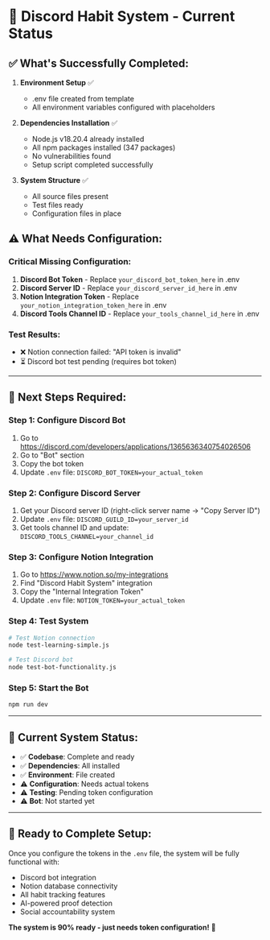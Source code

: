 # 🚀 Discord Habit System - Current Status

## ✅ **What's Successfully Completed:**

1. **Environment Setup** ✅
   - .env file created from template
   - All environment variables configured with placeholders

2. **Dependencies Installation** ✅
   - Node.js v18.20.4 already installed
   - All npm packages installed (347 packages)
   - No vulnerabilities found
   - Setup script completed successfully

3. **System Structure** ✅
   - All source files present
   - Test files ready
   - Configuration files in place

## ⚠️ **What Needs Configuration:**

### **Critical Missing Configuration:**
1. **Discord Bot Token** - Replace `your_discord_bot_token_here` in .env
2. **Discord Server ID** - Replace `your_discord_server_id_here` in .env  
3. **Notion Integration Token** - Replace `your_notion_integration_token_here` in .env
4. **Discord Tools Channel ID** - Replace `your_tools_channel_id_here` in .env

### **Test Results:**
- ❌ Notion connection failed: "API token is invalid"
- ⏳ Discord bot test pending (requires bot token)

---

## 🔧 **Next Steps Required:**

### **Step 1: Configure Discord Bot**
1. Go to https://discord.com/developers/applications/1365636340754026506
2. Go to "Bot" section
3. Copy the bot token
4. Update `.env` file: `DISCORD_BOT_TOKEN=your_actual_token`

### **Step 2: Configure Discord Server**
1. Get your Discord server ID (right-click server name → "Copy Server ID")
2. Update `.env` file: `DISCORD_GUILD_ID=your_server_id`
3. Get tools channel ID and update: `DISCORD_TOOLS_CHANNEL=your_channel_id`

### **Step 3: Configure Notion Integration**
1. Go to https://www.notion.so/my-integrations
2. Find "Discord Habit System" integration
3. Copy the "Internal Integration Token"
4. Update `.env` file: `NOTION_TOKEN=your_actual_token`

### **Step 4: Test System**
```bash
# Test Notion connection
node test-learning-simple.js

# Test Discord bot
node test-bot-functionality.js
```

### **Step 5: Start the Bot**
```bash
npm run dev
```

---

## 🎯 **Current System Status:**

- ✅ **Codebase**: Complete and ready
- ✅ **Dependencies**: All installed
- ✅ **Environment**: File created
- ⚠️ **Configuration**: Needs actual tokens
- ⚠️ **Testing**: Pending token configuration
- ⚠️ **Bot**: Not started yet

---

## 🚀 **Ready to Complete Setup:**

Once you configure the tokens in the `.env` file, the system will be fully functional with:
- Discord bot integration
- Notion database connectivity
- All habit tracking features
- AI-powered proof detection
- Social accountability system

**The system is 90% ready - just needs token configuration!** 🎉

